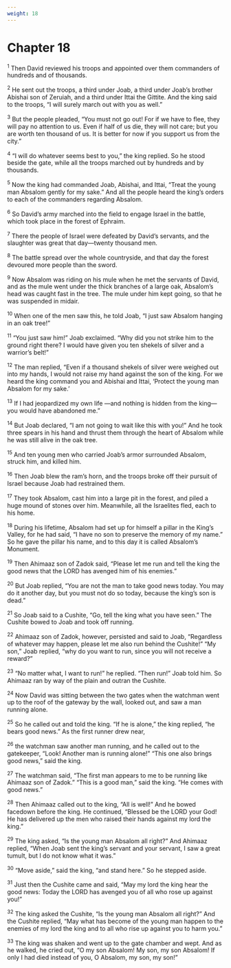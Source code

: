 ```yaml
---
weight: 18
---
```


# Chapter 18

<sup>1</sup> Then David reviewed his troops and appointed over them commanders of hundreds and of thousands. 

<sup>2</sup> He sent out the troops, a third under Joab, a third under Joab’s brother Abishai son of Zeruiah, and a third under Ittai the Gittite. And the king said to the troops, “I will surely march out with you as well.” 

<sup>3</sup> But the people pleaded, “You must not go out! For if we have to flee, they will pay no attention to us. Even if half of us die, they will not care; but you are worth ten thousand of us. It is better for now if you support us from the city.” 

<sup>4</sup> “I will do whatever seems best to you,” the king replied. So he stood beside the gate, while all the troops marched out by hundreds and by thousands. 

<sup>5</sup> Now the king had commanded Joab, Abishai, and Ittai, “Treat the young man Absalom gently for my sake.” And all the people heard the king’s orders to each of the commanders regarding Absalom. 

<sup>6</sup> So David’s army marched into the field to engage Israel in the battle, which took place in the forest of Ephraim. 

<sup>7</sup> There the people of Israel were defeated by David’s servants, and the slaughter was great that day—twenty thousand men. 

<sup>8</sup> The battle spread over the whole countryside, and that day the forest devoured more people than the sword. 

<sup>9</sup> Now Absalom was riding on his mule when he met the servants of David, and as the mule went under the thick branches of a large oak, Absalom’s head was caught fast in the tree. The mule under him kept going, so that he was suspended in midair. 

<sup>10</sup> When one of the men saw this, he told Joab, “I just saw Absalom hanging in an oak tree!” 

<sup>11</sup> “You just saw him!” Joab exclaimed. “Why did you not strike him to the ground right there? I would have given you ten shekels of silver and a warrior’s belt!” 

<sup>12</sup> The man replied, “Even if a thousand shekels of silver were weighed out into my hands, I would not raise my hand against the son of the king. For we heard the king command you and Abishai and Ittai, ‘Protect the young man Absalom for my sake.’ 

<sup>13</sup> If I had jeopardized my own life —and nothing is hidden from the king—you would have abandoned me.” 

<sup>14</sup> But Joab declared, “I am not going to wait like this with you!” And he took three spears in his hand and thrust them through the heart of Absalom while he was still alive in the oak tree. 

<sup>15</sup> And ten young men who carried Joab’s armor surrounded Absalom, struck him, and killed him. 

<sup>16</sup> Then Joab blew the ram’s horn, and the troops broke off their pursuit of Israel because Joab had restrained them. 

<sup>17</sup> They took Absalom, cast him into a large pit in the forest, and piled a huge mound of stones over him. Meanwhile, all the Israelites fled, each to his home. 

<sup>18</sup> During his lifetime, Absalom had set up for himself a pillar in the King’s Valley, for he had said, “I have no son to preserve the memory of my name.” So he gave the pillar his name, and to this day it is called Absalom’s Monument. 

<sup>19</sup> Then Ahimaaz son of Zadok said, “Please let me run and tell the king the good news that the LORD has avenged him of his enemies.” 

<sup>20</sup> But Joab replied, “You are not the man to take good news today. You may do it another day, but you must not do so today, because the king’s son is dead.” 

<sup>21</sup> So Joab said to a Cushite, “Go, tell the king what you have seen.” The Cushite bowed to Joab and took off running. 

<sup>22</sup> Ahimaaz son of Zadok, however, persisted and said to Joab, “Regardless of whatever may happen, please let me also run behind the Cushite!” “My son,” Joab replied, “why do you want to run, since you will not receive a reward?” 

<sup>23</sup> “No matter what, I want to run!” he replied. “Then run!” Joab told him. So Ahimaaz ran by way of the plain and outran the Cushite. 

<sup>24</sup> Now David was sitting between the two gates when the watchman went up to the roof of the gateway by the wall, looked out, and saw a man running alone. 

<sup>25</sup> So he called out and told the king. “If he is alone,” the king replied, “he bears good news.” As the first runner drew near, 

<sup>26</sup> the watchman saw another man running, and he called out to the gatekeeper, “Look! Another man is running alone!” “This one also brings good news,” said the king. 

<sup>27</sup> The watchman said, “The first man appears to me to be running like Ahimaaz son of Zadok.” “This is a good man,” said the king. “He comes with good news.” 

<sup>28</sup> Then Ahimaaz called out to the king, “All is well!” And he bowed facedown before the king. He continued, “Blessed be the LORD your God! He has delivered up the men who raised their hands against my lord the king.” 

<sup>29</sup> The king asked, “Is the young man Absalom all right?” And Ahimaaz replied, “When Joab sent the king’s servant and your servant, I saw a great tumult, but I do not know what it was.” 

<sup>30</sup> “Move aside,” said the king, “and stand here.” So he stepped aside. 

<sup>31</sup> Just then the Cushite came and said, “May my lord the king hear the good news: Today the LORD has avenged you of all who rose up against you!” 

<sup>32</sup> The king asked the Cushite, “Is the young man Absalom all right?” And the Cushite replied, “May what has become of the young man happen to the enemies of my lord the king and to all who rise up against you to harm you.” 

<sup>33</sup> The king was shaken and went up to the gate chamber and wept. And as he walked, he cried out, “O my son Absalom! My son, my son Absalom! If only I had died instead of you, O Absalom, my son, my son!” 


